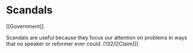 # Scandals

[[Government]]

Scandals are useful because they focus our attention on problems in ways that no speaker or reformer ever could.
(132/[[Claim]])
